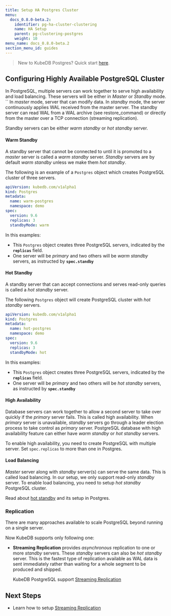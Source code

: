 ```yaml
---
title: Setup HA Postgres Cluster
menu:
  docs_0.8.0-beta.2:
    identifier: pg-ha-cluster-clustering
    name: HA Setup
    parent: pg-clustering-postgres
    weight: 10
menu_name: docs_0.8.0-beta.2
section_menu_id: guides
---
```

> New to KubeDB Postgres?  Quick start [here](/docs/guides/postgres/quickstart/quickstart.md).

## Configuring Highly Available PostgreSQL Cluster

In PostgreSQL, multiple servers can work together to serve high availability and load balancing. These servers will be either in *Master* or *Standby* mode.
``
In *master* mode, server that can modify data. In *standby* mode, the server continuously applies WAL received from the master server. The standby server can read WAL from a WAL archive (see restore_command) or directly from the master over a TCP connection (streaming replication).

Standby servers can be either *warm standby* or *hot standby* server.

#### Warm Standby

A standby server that cannot be connected to until it is promoted to a *master* server is called a *warm standby* server.
*Standby* servers are by default *warm standby* unless we make them *hot standby*.

The following is an example of a `Postgres` object which creates PostgreSQL cluster of three servers.

```yaml
apiVersion: kubedb.com/v1alpha1
kind: Postgres
metadata:
  name: warm-postgres
  namespace: demo
spec:
  version: 9.6
  replicas: 3
  standbyMode: warm
```

In this examples:

* This `Postgres` object creates three PostgreSQL servers, indicated by the **`replicas`** field.
* One server will be *primary* and two others will be *warm standby* servers, as instructed by **`spec.standby`**

#### Hot Standby

A standby server that can accept connections and serves read-only queries is called a *hot standby* server.

The following `Postgres` object will create PostgreSQL cluster with *hot standby* servers.

```yaml
apiVersion: kubedb.com/v1alpha1
kind: Postgres
metadata:
  name: hot-postgres
  namespace: demo
spec:
  version: 9.6
  replicas: 3
  standbyMode: hot
```

In this examples:

* This `Postgres` object creates three PostgreSQL servers, indicated by the **`replicas`** field.
* One server will be *primary* and two others will be *hot standby* servers, as instructed by **`spec.standby`**

#### High Availability

Database servers can work together to allow a second server to take over quickly if the *primary* server fails. This is called high availability. When *primary* server is unavailable, *standby* servers go through a leader election process to take control as *primary* server. PostgreSQL database with high availability feature can either have *warm standby* or *hot standby* servers.

To enable high availability, you need to create PostgreSQL with multiple server. Set `spec.replicas` to more than one in Postgres.

[//]: # (For more information on failover process, [read here])

#### Load Balancing

*Master* server along with *standby* server(s) can serve the same data. This is called load balancing. In our setup, we only support read-only *standby* server.
To enable load balancing, you need to setup *hot standby* PostgreSQL cluster.

Read about [hot standby](#hot-standby) and its setup in Postgres.


### Replication

There are many approaches available to scale PostgreSQL beyond running on a single server.

Now KubeDB supports only following one:

- **Streaming Replication** provides *asynchronous* replication to one or more *standby* servers.
These *standby* servers can also be *hot standby* server. This is the fastest type of replication available as
WAL data is sent immediately rather than waiting for a whole segment to be produced and shipped.

    KubeDB PostgreSQL support [Streaming Replication](/docs/guides/postgres/clustering/streaming_replication.md)

## Next Steps

- Learn how to setup [Streaming Replication](/docs/guides/postgres/clustering/streaming_replication.md)
